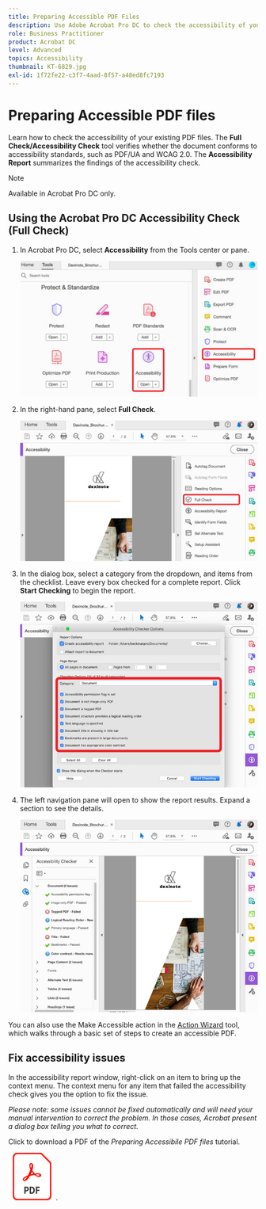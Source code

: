 ```yaml
---
title: Preparing Accessible PDF Files
description: Use Adobe Acrobat Pro DC to check the accessibility of your existing PDF files
role: Business Practitioner
product: Acrobat DC
level: Advanced
topics: Accessibility
thumbnail: KT-6829.jpg
exl-id: 1f72fe22-c3f7-4aad-8f57-a48ed8fc7193
---
```

# Preparing Accessible PDF files

Learn how to check the accessibility of your existing PDF files. The **Full Check/Accessibility Check** tool verifies whether the document conforms to accessibility standards, such as PDF/UA and WCAG 2.0. The **Accessibility Report** summarizes the findings of the accessibility check.

>[!NOTE]
>
>Available in Acrobat Pro DC only.

## Using the Acrobat Pro DC Accessibility Check (Full Check)

1. In Acrobat Pro DC, select **Accessibility** from the Tools center or pane.

    ![Accessibility Step 1](../assets/Accessibility_1.png)

1. In the right-hand pane, select **Full Check**.

    ![Accessibility Step 2](../assets/Accessibility_2.png)

1. In the dialog box, select a category from the dropdown, and items from the checklist. Leave every box checked for a complete report. Click **Start Checking** to begin the report.

    ![Accessibility Step 3](../assets/Accessibility_3.png)

1. The left navigation pane will open to show the report results. Expand a section to see the details.

    ![Accessibility Step 4](../assets/Accessibility_4.png)

You can also use the Make Accessible action in the [Action Wizard](https://experienceleague.adobe.com/docs/document-cloud-learn/acrobat-learning/advanced-tasks/action.html) tool, which walks through a basic set of steps to create an accessible PDF.

## Fix accessibility issues

In the accessibility report window, right-click on an item to bring up the context menu. The context menu for any item that failed the accessibility check gives you the option to fix the issue.

*Please note: some issues cannot be fixed automatically and will need your manual intervention to correct the problem. In those cases, Acrobat present a dialog box telling you what to correct.*

Click to download a PDF of the *Preparing Accessibile PDF files* tutorial.

[![Download Accessibility tutorial](../assets/acrobat_PDF_96.png)](../assets/AcrobatDCAccessible.pdf).
